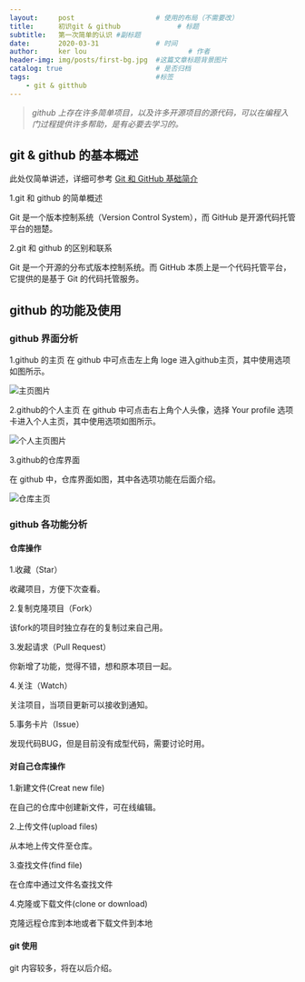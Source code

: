 ```yaml
---
layout:     post   				    # 使用的布局（不需要改）
title:      初识git & github 				# 标题 
subtitle:   第一次简单的认识 #副标题
date:       2020-03-31 				# 时间
author:     ker lou 						# 作者
header-img: img/posts/first-bg.jpg 	#这篇文章标题背景图片
catalog: true 						# 是否归档
tags:								#标签
    - git & gitthub
---
```


>*github 上存在许多简单项目，以及许多开源项目的源代码，可以在编程入门过程提供许多帮助，是有必要去学习的。*

## git & github 的基本概述

此处仅简单讲述，详细可参考 [Git 和 GitHub 基础简介](https://www.ibm.com/developerworks/cn/opensource/os-cn-git-and-github-1/index.html?ca=drs- "Git 和 GitHub 基础简介")

1.git 和 github 的简单概述

  Git 是一个版本控制系统（Version Control System），而 GitHub 是开源代码托管平台的翘楚。

2.git 和 github 的区别和联系

  Git 是一个开源的分布式版本控制系统。而 GitHub 本质上是一个代码托管平台，它提供的是基于 Git 的代码托管服务。

## github 的功能及使用

### github 界面分析

1.github 的主页
  在 github 中可点击左上角 loge 进入github主页，其中使用选项如图所示。

![主页图片](https://s1.ax1x.com/2020/03/31/GQu2bF.md.png)

2.github的个人主页
  在 github 中可点击右上角个人头像，选择 Your profile 选项卡进入个人主页，其中使用选项如图所示。

![个人主页图片](https://s1.ax1x.com/2020/03/31/GQ1B6I.md.png)

3.github的仓库界面

  在 github 中，仓库界面如图，其中各选项功能在后面介绍。

![仓库主页](https://s1.ax1x.com/2020/03/31/GQUTFx.md.png)

### github 各功能分析

#### 仓库操作

1.收藏（Star）

  收藏项目，方便下次查看。

2.复制克隆项目（Fork）

  该fork的项目时独立存在的复制过来自己用。

3.发起请求（Pull Request）

  你新增了功能，觉得不错，想和原本项目一起。

4.关注（Watch）

  关注项目，当项目更新可以接收到通知。

5.事务卡片（Issue）

  发现代码BUG，但是目前没有成型代码，需要讨论时用。
  
#### 对自己仓库操作

1.新建文件(Creat new file)

  在自己的仓库中创建新文件，可在线编辑。

2.上传文件(upload files)

  从本地上传文件至仓库。

3.查找文件(find file)

  在仓库中通过文件名查找文件

4.克隆或下载文件(clone or download)

  克隆远程仓库到本地或者下载文件到本地

#### git 使用

  git 内容较多，将在以后介绍。
